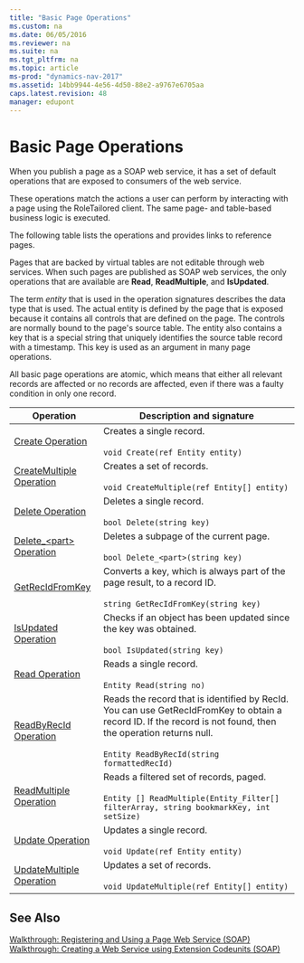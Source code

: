 ```yaml
---
title: "Basic Page Operations"
ms.custom: na
ms.date: 06/05/2016
ms.reviewer: na
ms.suite: na
ms.tgt_pltfrm: na
ms.topic: article
ms-prod: "dynamics-nav-2017"
ms.assetid: 14bb9944-4e56-4d50-88e2-a9767e6705aa
caps.latest.revision: 48
manager: edupont
---
```

# Basic Page Operations
When you publish a page as a SOAP web service, it has a set of default operations that are exposed to consumers of the web service.  
  
 These operations match the actions a user can perform by interacting with a page using the RoleTailored client. The same page\- and table\-based business logic is executed.  
  
 The following table lists the operations and provides links to reference pages.  
  
 Pages that are backed by virtual tables are not editable through web services. When such pages are published as SOAP web services, the only operations that are available are **Read**, **ReadMultiple**, and **IsUpdated**.  
  
 The term *entity* that is used in the operation signatures describes the data type that is used. The actual entity is defined by the page that is exposed because it contains all controls that are defined on the page. The controls are normally bound to the page's source table. The entity also contains a key that is a special string that uniquely identifies the source table record with a timestamp. This key is used as an argument in many page operations.  
  
 All basic page operations are atomic, which means that either all relevant records are affected or no records are affected, even if there was a faulty condition in only one record.  
  
|Operation|Description and signature|  
|---------------|-------------------------------|  
|[Create Operation](Create-Operation.md)|Creates a single record.<br /><br /> `void Create(ref Entity entity)`|  
|[CreateMultiple Operation](CreateMultiple-Operation.md)|Creates a set of records.<br /><br /> `void CreateMultiple(ref Entity[] entity)`|  
|[Delete Operation](Delete-Operation.md)|Deletes a single record.<br /><br /> `bool Delete(string key)`|  
|[Delete\_\<part\> Operation](Delete_%3Cpart%3E%20Operation.md)|Deletes a subpage of the current page.<br /><br /> `bool Delete_<part>(string key)`|  
|[GetRecIdFromKey](GetRecIdFromKey.md)|Converts a key, which is always part of the page result, to a record ID.<br /><br /> `string GetRecIdFromKey(string key)`|  
|[IsUpdated Operation](IsUpdated-Operation.md)|Checks if an object has been updated since the key was obtained.<br /><br /> `bool IsUpdated(string key)`|  
|[Read Operation](Read-Operation.md)|Reads a single record.<br /><br /> `Entity Read(string no)`|  
|[ReadByRecId Operation](ReadByRecId-Operation.md)|Reads the record that is identified by RecId. You can use GetRecIdFromKey to obtain a record ID. If the record is not found, then the operation returns null.<br /><br /> `Entity ReadByRecId(string formattedRecId)`|  
|[ReadMultiple Operation](ReadMultiple-Operation.md)|Reads a filtered set of records, paged.<br /><br /> `Entity [] ReadMultiple(Entity_Filter[] filterArray, string bookmarkKey, int setSize)`|  
|[Update Operation](Update-Operation.md)|Updates a single record.<br /><br /> `void Update(ref Entity entity)`|  
|[UpdateMultiple Operation](UpdateMultiple-Operation.md)|Updates a set of records.<br /><br /> `void UpdateMultiple(ref Entity[] entity)`|  
  
## See Also  
 [Walkthrough: Registering and Using a Page Web Service \(SOAP\)](Walkthrough:%20Registering%20and%20Using%20a%20Page%20Web%20Service%20\(SOAP\).md)   
 [Walkthrough: Creating a Web Service using Extension Codeunits \(SOAP\)](Walkthrough:%20Creating%20a%20Web%20Service%20using%20Extension%20Codeunits%20\(SOAP\).md)